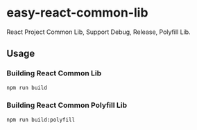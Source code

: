 # easy-react-common-lib

React Project Common Lib, Support Debug, Release, Polyfill Lib.

## Usage

### Building React Common Lib

```bash
npm run build
```


### Building React Common Polyfill Lib

```bash
npm run build:polyfill
```
